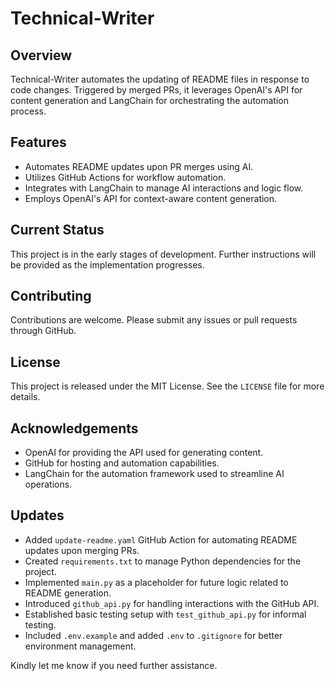 # Technical-Writer

## Overview
Technical-Writer automates the updating of README files in response to code changes. Triggered by merged PRs, it leverages OpenAI's API for content generation and LangChain for orchestrating the automation process.

## Features
- Automates README updates upon PR merges using AI.
- Utilizes GitHub Actions for workflow automation.
- Integrates with LangChain to manage AI interactions and logic flow.
- Employs OpenAI's API for context-aware content generation.

## Current Status
This project is in the early stages of development. Further instructions will be provided as the implementation progresses.

## Contributing
Contributions are welcome. Please submit any issues or pull requests through GitHub.

## License
This project is released under the MIT License. See the `LICENSE` file for more details.

## Acknowledgements
- OpenAI for providing the API used for generating content.
- GitHub for hosting and automation capabilities.
- LangChain for the automation framework used to streamline AI operations.

## Updates
- Added `update-readme.yaml` GitHub Action for automating README updates upon merging PRs.
- Created `requirements.txt` to manage Python dependencies for the project.
- Implemented `main.py` as a placeholder for future logic related to README generation.
- Introduced `github_api.py` for handling interactions with the GitHub API.
- Established basic testing setup with `test_github_api.py` for informal testing.
- Included `.env.example` and added `.env` to `.gitignore` for better environment management.

Kindly let me know if you need further assistance.